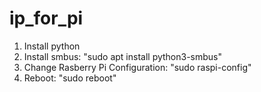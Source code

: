 # ip_for_pi
1. Install python
2. Install smbus: "sudo apt install python3-smbus"
3. Change Rasberry Pi Configuration: "sudo raspi-config"
4. Reboot: "sudo reboot"
